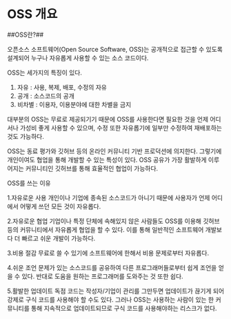 # OSS 개요

##OSS란?##

오픈소스 소프트웨어(Open Source Software, OSS)는 공개적으로 접근할 수 있도록 설계되어 누구나 자유롭게 사용할 수 있는 소스 코드이다.

OSS는 세가지의 특징이 있다.

1. 자유 : 사용, 복제, 배포, 수정의 자유
2. 공개 : 소스코드의 공개
3. 비차별 : 이용자, 이용분야에 대한 차별을 금지

대부분의 OSS는 무료로 제공되기기 때문에 OSS를 사용한다면 필요한 것을 언제 어디서나 가성비 좋게 사용할 수 있으며, 수정 또한 자유롭기에 일부만 수정하여 재배포하는 것도 가능하다.

OSS는 동료 평가와 깃허브 등의 온라인 커뮤니티 기반 프로덕션에 의지한다. 그렇기에 개인이여도 협업을 통해 개발할 수 있는 특성이 있다. OSS 공유가 가장 활발하게 이루어지는 커뮤니티인 깃허브를 통해 효율적인 협업이 가능하다.



OSS를 쓰는 이유

1.자유로운 사용
개인이나 기업에 종속된 소스코드가 아니기 때문에 사용자가 언제 어디에서 어떻게 쓰던 모든 것이 자유롭다.

2.자유로운 협업
기업이나 특정 단체에 속해있지 않은 사람들도 OSS를 이용해 깃허브 등의 커뮤니티에서 자유롭게 협업을 할 수 있다. 이를 통해 일반적인 소프트웨어 개발보다 더 빠르고 쉬운 개발이 가능하다.

3.비용 절감
무료로 쓸 수 있기에 소프트웨어에 한해서 비용 문제로부터 자유롭다.

4.쉬운 조언
문제가 있는 소스코드를 공유하여 다른 프로그래머들로부터 쉽게 조언을 얻을 수 있다. 반대로 도움을 원하는 프로그래머를 도와주는 것 또한 쉽다.

5.활발한 업데이트
독점 코드는 작성자/기업이 관리를 그만두면 업데이트가 끊기게 되어 강제로 구식 코드를 사용해야 할 수도 있다. 그러나 OSS는 사용하는 사람이 있는 한 커뮤니티를 통해 지속적으로 업데이트되므로 구식 코드를 사용해야하는 리스크가 없다.
